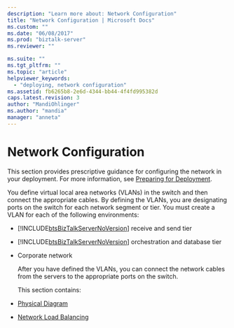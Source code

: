 ```yaml
---
description: "Learn more about: Network Configuration"
title: "Network Configuration | Microsoft Docs"
ms.custom: ""
ms.date: "06/08/2017"
ms.prod: "biztalk-server"
ms.reviewer: ""

ms.suite: ""
ms.tgt_pltfrm: ""
ms.topic: "article"
helpviewer_keywords: 
  - "deploying, network configuration"
ms.assetid: fb6265b8-2e6d-4344-bb44-4f4fd995382d
caps.latest.revision: 3
author: "MandiOhlinger"
ms.author: "mandia"
manager: "anneta"
---
```

# Network Configuration
This section provides prescriptive guidance for configuring the network in your deployment. For more information, see [Preparing for Deployment](../../adapters-and-accelerators/accelerator-swift/preparing-for-deployment.md).  

 You define virtual local area networks (VLANs) in the switch and then connect the appropriate cables. By defining the VLANs, you are designating ports on the switch for each network segment or tier. You must create a VLAN for each of the following environments:  

- [!INCLUDE[btsBizTalkServerNoVersion](../../includes/btsbiztalkservernoversion-md.md)] receive and send tier  

- [!INCLUDE[btsBizTalkServerNoVersion](../../includes/btsbiztalkservernoversion-md.md)] orchestration and database tier  

- Corporate network  

  After you have defined the VLANs, you can connect the network cables from the servers to the appropriate ports on the switch.  

  This section contains:  

- [Physical Diagram](../../adapters-and-accelerators/accelerator-swift/physical-diagram.md)  

- [Network Load Balancing](../../adapters-and-accelerators/accelerator-swift/network-load-balancing.md)
